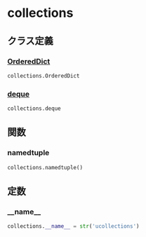 # collections
## クラス定義
### [OrderedDict](../../class/collections.OrderedDict/)
```python
collections.OrderedDict
```
### [deque](../../class/collections.deque/)
```python
collections.deque
```
## 関数
### namedtuple
```python
collections.namedtuple()
```
## 定数
### \_\_name\_\_
```python
collections.__name__ = str('ucollections')
```
